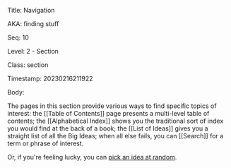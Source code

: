 Title:  Navigation

AKA:    finding stuff

Seq:    10

Level:  2 - Section

Class:  section

Timestamp: 20230216211922

Body:

The pages in this section provide various ways to find specific topics of interest: the [[Table of Contents]] page presents a multi-level table of contents; the [[Alphabetical Index]] shows you the traditional sort of index you would find at the back of a book; the [[List of Ideas]] gives you a straight list of all the Big Ideas; when all else fails, you can [[Search]] for a term or phrase of interest. 

Or, if you're feeling lucky, you can [pick an idea at random](random-idea.html).

